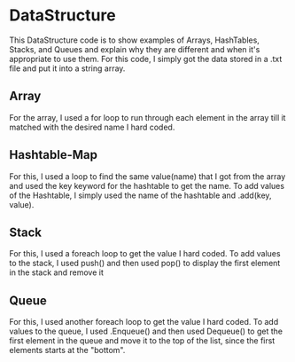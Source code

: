 ﻿# DataStructure
 This DataStructure code is to show examples of Arrays, HashTables, Stacks, and Queues and explain why they are different and when it's appropriate to use them.
 For this code, I simply got the data stored in a .txt file and put it into a string array.
 
 ## Array 
 For the array, I used a for loop to run through each element in the array till it matched with the desired name I hard coded.
 
 ## Hashtable-Map
 For this, I used a loop to find the same value(name) that I got from the array and used the key keyword for the hashtable to get the name. To add values of the Hashtable,
 I simply used the name of the hashtable and .add(key, value).
 
 ## Stack
 For this, I used a foreach loop to get the value I hard coded. To add values to the stack, I used push() and then used pop() to display the first element in the stack and remove   it
 
 ## Queue
 For this, I used another foreach loop to get the value I hard coded. To add values to the queue, I used .Enqueue() and then used Dequeue() to get the first element in the
 queue and move it to the top of the list, since the first elements starts at the "bottom".
